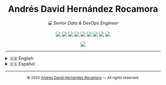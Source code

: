 <h1 align="center">Andrés David Hernández Rocamora</h1>
<p align="center"><i>💻 Senior Data & DevOps Engineer</i></p>

<!-- Skills -->
<p align="center">
    <img src="https://img.shields.io/badge/Linux-Expert-black?logo=linux&logoColor=white" />
    <img src="https://img.shields.io/badge/Shell%20Script-Advanced-blue?logo=gnu-bash&logoColor=white" />
    <img src="https://img.shields.io/badge/SQL-Advanced-lightgrey?logo=mysql" />
    <img src="https://img.shields.io/badge/Flutter-Advanced-02569B?logo=flutter&logoColor=white" />
    <img src="https://img.shields.io/badge/Git-Advanced-orange?logo=git&logoColor=white" />
    <img src="https://img.shields.io/badge/Microstrategy-Advanced-red?logo=microstrategy&logoColor=white" />
    <img src="https://img.shields.io/badge/Node.js-Advanced-339933?logo=node.js&logoColor=white" />
    <img src="https://img.shields.io/badge/Python-Intermediate-yellow?logo=python&logoColor=white" />
    <img src="https://img.shields.io/badge/Java-Intermediate-red?logo=java&logoColor=white" />
</p>

<!-- Certifications -->
<p align="center">
    <img src="https://img.shields.io/badge/Cloud%20Digital%20Leader-Certified-brightgreen?logo=googlecloud" />
</p>

---

<details>
    <summary>🇬🇧 English</summary>

Explore my profile:

- [Summary](lang/en/summary.md)
- [About me](lang/en/about.md)
- [Training and courses](lang/en/training.md)
- [Archivements](lang/en/archivements.md)
- [Professional career](lang/en/professionalCareer.md)
- [Personal projects](lang/en/personalProjects.md)
- [Contact](lang/en/contact.md)
</details>

<details>
  <summary>🇪🇸 Español</summary>

Explora mi perfil:

- [Resumen](lang/es/summary.md)
- [Sobre mi](lang/es/about.md)
- [Formación y cursos](lang/es/training.md)
- [Logros](lang/es/archivements.md)
- [Carrera profesional](lang/es/professionalCareer.md)
- [Proyectos personales](lang/es/personalProjects.md)
- [Contacto](lang/es/contact.md)
</details>

---

<p align="center">
  <sub>
    &copy; 2025 <a href="https://github.com/andresdavidhr">Andrés David Hernández Rocamora</a> &mdash; All rights reserved.
  </sub>
</p>